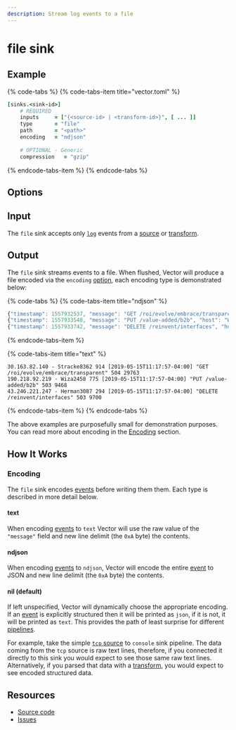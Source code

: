 ```yaml
---
description: Stream log events to a file
---
```


# file sink

## Example

{% code-tabs %}
{% code-tabs-item title="vector.toml" %}
```coffeescript
[sinks.<sink-id>]
    # REQUIRED
    inputs     = ["{<source-id> | <transform-id>}", [ ... ]]
    type       = "file"
    path       = "<path>"
    encoding   = "ndjson"
    
    # OPTIONAL - Generic
    compression   = "gzip"
```
{% endcode-tabs-item %}
{% endcode-tabs %}

## Options

## Input

The `file` sink accepts only [`log`](../../../about/data-model.md#log) events from a [source](../sources/) or [transform](../transforms/).

## Output

The `file` sink streams events to a file. When flushed, Vector will produce a file encoded via the `encoding` [option](file.md#options), each encoding type is demonstrated below:

{% code-tabs %}
{% code-tabs-item title="ndjson" %}
```javascript
{"timestamp": 1557932537, "message": "GET /roi/evolve/embrace/transparent", "host": "Stracke8362", "process_id": 914, "remote_addr": "30.163.82.140", "response_code": 504, "bytes": 29763} 
{"timestamp": 1557933548, "message": "PUT /value-added/b2b", "host": "Wiza2458", "process_id": 775, "remote_addr": "30.163.82.140", "response_code": 503, "bytes": 9468}
{"timestamp": 1557933742, "message": "DELETE /reinvent/interfaces", "host": "Herman3087", "process_id": 775, "remote_addr": "43.246.221.247", "response_code": 503, "bytes": 9700}
```
{% endcode-tabs-item %}

{% code-tabs-item title="text" %}
```text
30.163.82.140 - Stracke8362 914 [2019-05-15T11:17:57-04:00] "GET /roi/evolve/embrace/transparent" 504 29763
190.218.92.219 - Wiza2458 775 [2019-05-15T11:17:57-04:00] "PUT /value-added/b2b" 503 9468
43.246.221.247 - Herman3087 294 [2019-05-15T11:17:57-04:00] "DELETE /reinvent/interfaces" 503 9700
```
{% endcode-tabs-item %}
{% endcode-tabs %}

The above examples are purposefully small for demonstration purposes. You can read more about encoding in the [Encoding](file.md#encoding) section.

## How It Works

### Encoding

The `file` sink encodes [events](../../../about/data-model.md#event) before writing them them. Each type is described in more detail below.

#### text

When encoding [events](../../../about/data-model.md#event) to `text` Vector will use the raw value of the `"message"` field and new line delimit \(the `0xA` byte\) the contents.

#### ndjson

When encoding [events](../../../about/data-model.md#event) to `ndjson`, Vector will encode the entire [event](../../../about/concepts.md#events) to JSON and new line delimit \(the `0xA` byte\) the contents.

#### nil \(default\)

If left unspecified, Vector will dynamically choose the appropriate encoding. If an [event](../../../about/concepts.md#events) is explicitly structured then it will be printed as `json`, if it is not, it will be printed as `text`. This provides the path of least surprise for different [pipelines](../../../about/concepts.md#pipelines).

For example, take the simple [`tcp` source](../sources/tcp.md) to `console` sink pipeline. The data coming from the `tcp` source is raw text lines, therefore, if you connected it directly to this sink you would expect to see those same raw text lines. Alternatively, if you parsed that data with a [transform](../transforms/), you would expect to see encoded structured data.

## Resources

* [Source code](https://github.com/timberio/vector/blob/master/src/sinks/elasticsearch.rs)
* [Issues](https://github.com/timberio/vector/labels/Sink%3A%20ES)

